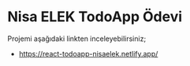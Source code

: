 # Nisa ELEK TodoApp Ödevi
 Projemi aşağıdaki linkten inceleyebilirsiniz; 
 
 -  https://react-todoapp-nisaelek.netlify.app/ 
